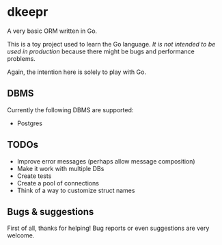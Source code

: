 dkeepr
===

A very basic ORM written in Go.

This is a toy project used to learn the Go language. _It is not intended to be used in production_ because there might be bugs and performance problems.

Again, the intention here is solely to play with Go.

DBMS
---

Currently the following DBMS are supported:

- Postgres

TODOs
---

- Improve error messages (perhaps allow message composition)
- Make it work with multiple DBs
- Create tests
- Create a pool of connections
- Think of a way to customize struct names

Bugs & suggestions
---

First of all, thanks for helping! Bug reports or even suggestions are very welcome.

